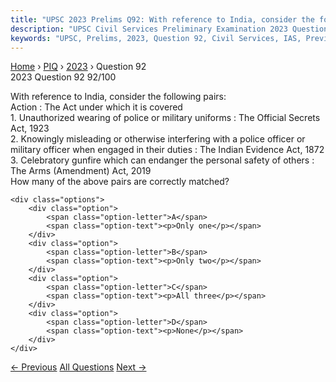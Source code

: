 ```yaml
---
title: "UPSC 2023 Prelims Q92: With reference to India, consider the following pairs:  Acti..."
description: "UPSC Civil Services Preliminary Examination 2023 Question 92 with options and answer"
keywords: "UPSC, Prelims, 2023, Question 92, Civil Services, IAS, Previous Year Questions"
---
```


<nav class="breadcrumb">
    <a href="../../">Home</a>
    <span>›</span>
    <a href="../">PIQ</a>
    <span>›</span>
    <a href="./">2023</a>
    <span>›</span>
    <span>Question 92</span>
</nav>

<div class="question-header">
    <div class="question-meta">
        <span class="year-badge">2023</span>
        <span class="question-number">Question 92</span>
        <span class="progress">92/100</span>
    </div>
    <div class="progress-bar">
        <div class="progress-fill" style="width: 92.0%"></div>
    </div>
</div>

<div class="question-content">
    <div class="question-text">
        <p>With reference to India, consider the following pairs: <br />
Action : The Act under which it is covered <br />
1. Unauthorized wearing of police or military uniforms : The Official Secrets Act, 1923 <br />
2. Knowingly misleading or otherwise interfering with a police officer or military officer when engaged in their duties : The Indian Evidence Act, 1872 <br />
3. Celebratory gunfire which can endanger the personal safety of others : The Arms (Amendment) Act, 2019 <br />
How many of the above pairs are correctly matched?</p>
    </div>
    
    <div class="options">
        <div class="option">
            <span class="option-letter">A</span>
            <span class="option-text"><p>Only one</p></span>
        </div>
        <div class="option">
            <span class="option-letter">B</span>
            <span class="option-text"><p>Only two</p></span>
        </div>
        <div class="option">
            <span class="option-letter">C</span>
            <span class="option-text"><p>All three</p></span>
        </div>
        <div class="option">
            <span class="option-letter">D</span>
            <span class="option-text"><p>None</p></span>
        </div>
    </div>
</div>

<div class="question-nav">
    <a href="../q091-with-reference-to-home-guards-consider-the-followi/" class="nav-btn prev">← Previous</a>
    <a href="../" class="nav-btn center">All Questions</a>
    <a href="../q093-consider-the-following-pairs-regions-often-mention/" class="nav-btn next">Next →</a>
</div>
